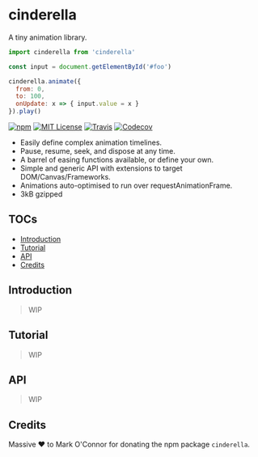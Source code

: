 # cinderella

A tiny animation library.

```javascript
import cinderella from 'cinderella'

const input = document.getElementById('#foo')

cinderella.animate({
  from: 0,
  to: 100,
  onUpdate: x => { input.value = x }
}).play()
```

[![npm](https://img.shields.io/npm/v/cinderella.svg?style=flat-square)](http://npm.im/cinderella)
[![MIT License](https://img.shields.io/npm/l/cinderella.svg?style=flat-square)](http://opensource.org/licenses/MIT)
[![Travis](https://img.shields.io/travis/ctrlplusb/cinderella.svg?style=flat-square)](https://travis-ci.org/ctrlplusb/cinderella)
[![Codecov](https://img.shields.io/codecov/c/github/ctrlplusb/cinderella.svg?style=flat-square)](https://codecov.io/github/ctrlplusb/cinderella)

 - Easily define complex animation timelines.
 - Pause, resume, seek, and dispose at any time.
 - A barrel of easing functions available, or define your own.
 - Simple and generic API with extensions to target DOM/Canvas/Frameworks.
 - Animations auto-optimised to run over requestAnimationFrame.
 - 3kB gzipped

## TOCs

  - [Introduction](#introduction)
  - [Tutorial](#tutorial)
  - [API](#api)
  - [Credits](#credits)

## Introduction

> WIP

## Tutorial

> WIP

## API

> WIP

## Credits

Massive ❤️ to Mark O'Connor for donating the npm package `cinderella`.  ️